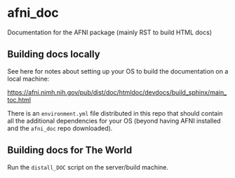 # afni_doc
Documentation for the AFNI package (mainly RST to build HTML docs)

## Building docs locally

See here for notes about setting up your OS to build the documentation on a local machine:

https://afni.nimh.nih.gov/pub/dist/doc/htmldoc/devdocs/build_sphinx/main_toc.html

There is an ``environment.yml`` file distributed in this repo that should contain all the additional dependencies for your OS (beyond having AFNI installed and the ``afni_doc`` repo downloaded).

## Building docs for The World

Run the ``distall_DOC`` script on the server/build machine.
